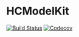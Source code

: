 # HCModelKit

[![Build Status](https://travis-ci.com/saschatimme/HCModelKit.jl.svg?branch=master)](https://travis-ci.com/saschatimme/HCModelKit.jl)
[![Codecov](https://codecov.io/gh/saschatimme/HCModelKit.jl/branch/master/graph/badge.svg)](https://codecov.io/gh/saschatimme/HCModelKit.jl)

